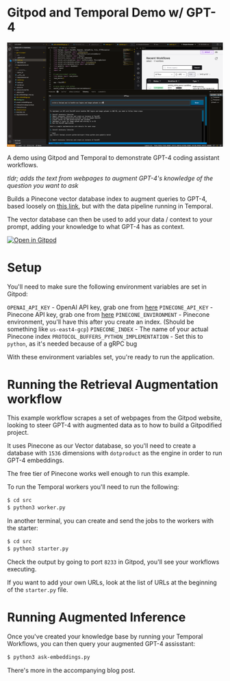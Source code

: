 # Gitpod and Temporal Demo w/ GPT-4

![Gitpod Temporal Environment](assets/ai-assistant.png)

A demo using Gitpod and Temporal to demonstrate GPT-4 coding assistant workflows. 

_tldr; adds the text from webpages to augment GPT-4's knowledge of the question you want to ask_

Builds a Pinecone vector database index to augment queries to GPT-4, based loosely on [this link](https://github.com/openai/openai-cookbook/blob/main/examples/vector_databases/pinecone/GPT4_Retrieval_Augmentation.ipynb), but with the data pipeline running in Temporal.

The vector database can then be used to add your data / context to your prompt, adding your knowledge to what GPT-4 has as context.

[![Open in Gitpod](https://gitpod.io/button/open-in-gitpod.svg)](https://gitpod.io/#https://github.com/burningion/demo-gitpod-temporal)

# Setup

You'll need to make sure the following environment variables are set in Gitpod:

`OPENAI_API_KEY` - OpenAI API key, grab one from [here](https://platform.openai.com/overview)
`PINECONE_API_KEY` - Pinecone API key, grab one from [here](https://www.pinecone.io/)
`PINECONE_ENVIRONMENT` - Pinecone environment, you'll have this after you create an index. (Should be something like `us-east4-gcp`)
`PINECONE_INDEX` - The name of your actual Pinecone index
`PROTOCOL_BUFFERS_PYTHON_IMPLEMENTATION` - Set this to `python`, as it's needed because of a gRPC bug

With these environment variables set, you're ready to run the application.

# Running the Retrieval Augmentation  workflow

This example workflow scrapes a set of webpages from the Gitpod website, looking to steer GPT-4 with augmented data as to how to build a Gitpodified project.

It uses Pinecone as our Vector database, so you'll need to create a database with `1536` dimensions with `dotproduct` as the engine in order to run GPT-4 embeddings.

The free tier of Pinecone works well enough to run this example.

To run the Temporal workers you'll need to run the following:

```bash
$ cd src
$ python3 worker.py
```

In another terminal, you can create and send the jobs to the workers with the starter:

```bash
$ cd src
$ python3 starter.py
```

Check the output by going to port `8233` in Gitpod, you'll see your workflows executing.

If you want to add your own URLs, look at the list of URLs at the beginning of the `starter.py` file.

# Running Augmented Inference 

Once you've created your knowledge base by running your Temporal Workflows, you can then query your augmented GPT-4 assisstant:

```bash
$ python3 ask-embeddings.py
```

There's more in the accompanying blog post.